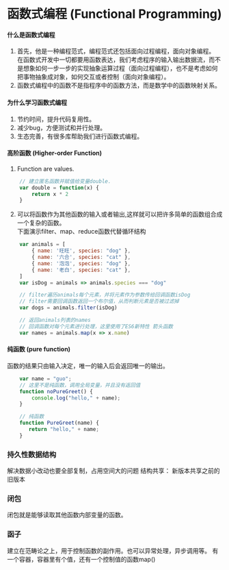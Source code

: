 # 函数式编程 (Functional Programming)

#### 什么是函数式编程

1. 首先，他是一种编程范式，编程范式还包括面向过程编程，面向对象编程。  
   在函数式开发中一切都要用函数表达，我们考虑程序的输入输出数据流，而不是想象如何一步一步的实现抽象运算过程（面向过程编程），也不是考虑如何把事物抽象成对象，如何交互或者控制（面向对象编程）。
2. 函数式编程中的函数不是指程序中的函数方法，而是数学中的函数映射关系。

#### 为什么学习函数式编程

1. 节约时间，提升代码复用性。
2. 减少bug，方便测试和并行处理。 
3. 生态完善，有很多库帮助我们进行函数式编程。

####  高阶函数 (Higher-order Function)

1. Function are values.

```javascript
    // 建立匿名函数并赋值给变量double.
    var double = function(x) {
        return x * 2
    }
```
2. 可以将函数作为其他函数的输入或者输出,这样就可以把许多简单的函数组合成一个复杂的函数。  
下面演示filter、map、reduce函数代替循环结构

```javascript
    var animals = [
        { name: '旺旺', species: "dog" },
        { name: '六合', species: "cat" },
        { name: '泡泡', species: "dog" },
        { name: '老白', species: "cat" },
    ]
    var isDog = animals => animals.species === "dog"

    // filter遍历animals每个元素，并将元素作为参数传给回调函数isDog
    // filter需要回调函数返回一个布尔值，从而判断元素是否被过滤掉
    var dogs = animals.filter(isDog)

    // 返回animals列表的names
    // 回调函数对每个元素进行处理，这里使用了ES6新特性 箭头函数
    var names = animals.map(x => x.name)
```

####  纯函数 (pure function)

函数的结果只由输入决定，唯一的输入后会返回唯一的输出。

```javascript
    var name = "guo";
    // 这里不是纯函数，调用全局变量，并且没有返回值
    function noPureGreet() {
        console.log("hello," + name); 
    }

    // 纯函数
    function PureGreet(name) {
       return "hello," + name; 
    }
```

### 持久性数据结构

解决数据小改动也要全部复制，占用空间大的问题
结构共享： 新版本共享之前的旧版本

### 闭包

闭包就是能够读取其他函数内部变量的函数。

### 函子

建立在范畴论之上，用于控制函数的副作用。也可以异常处理，异步调用等。
有一个容器，容器里有个值，还有一个控制值的函数map()